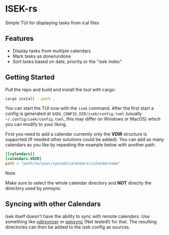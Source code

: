 # ISEK-rs

Simple TUI for displaying tasks from ical files

## Features

- Display tasks from multiple calendars
- Mark tasks as done/undone
- Sort tasks based on date, priority or the "isek index"

## Getting Started

Pull the repo and build and install the tool with cargo:

```bash
cargo install --path .
```

You can start the TUI now with the `isek` command. After the first start a config is generated at `$XDG_CONFIG_DIR/isek/config.toml` (usually `~/.config/isek/config.toml`, this may differ on Windows or MacOS) which you can modify to your liking.

First you need to add a calendar currently only the **VDIR** structure is supported (If needed other solutions could be added). You can add as many calendars as you like by repeating the example below with another path.

```toml
[[calendars]]
[calendars.VDIR]
path = "path/to/your/synced/calendars/calendarname"
```

> [!NOTE]
> Make sure to select the whole calendar directory and **NOT** directly the directory used by pimsync

## Syncing with other Calendars

Isek itself doesn't have the ability to sync with remote calendars. Use something like [vdirsyncer](https://vdirsyncer.pimutils.org/en/stable/index.html) or [pimsync](https://git.sr.ht/~whynothugo/pimsync) (Not tested!) for that. The resulting directories can then be added to the isek config as sources.
